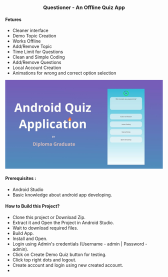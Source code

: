 ###  <center> Questioner - An Offline Quiz App </center>
#### Fetures

- Cleaner interface
- Demo Topic Creation
- Works Offline
- Add/Remove Topic
- Time Limit for Questions
- Clean and Simple Coding
- Add/Remove Questions
- Local Account Creation
- Animations for wrong and correct option selection


[<img src="media/app.jpg" />](https://t.me/vinayak_09)

#### Prerequisites :
- Android Studio
- Basic knowledge about android app developing.

#### How to Build this Project?
- Clone this project or Download Zip.
- Extract it and Open the Project in Android Studio.
- Wait to download required files.
- Build App.
- Install and Open.
- Login using Admin's credentials (Username - admin | Password - admin).
- Click on Create Demo Quiz button for testing.
- Click top right dots and logout.
- Create account and login using new created account.
- 


